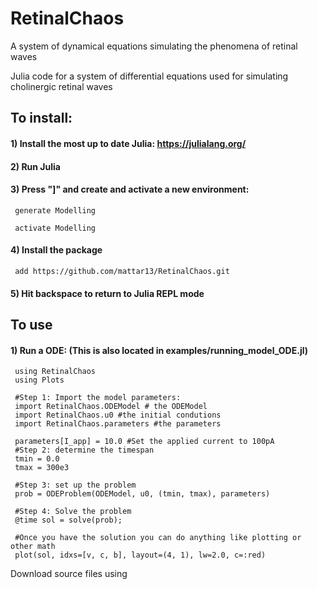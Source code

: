 # RetinalChaos
A system of dynamical equations simulating the phenomena of retinal waves

Julia code for a system of differential equations used for simulating cholinergic retinal waves

## To install:
#### 1) Install the most up to date Julia: https://julialang.org/ 

#### 2) Run Julia

#### 3) Press "]" and create and activate a new environment: 

     generate Modelling

     activate Modelling

#### 4) Install the package

     add https://github.com/mattar13/RetinalChaos.git

#### 5) Hit backspace to return to Julia REPL mode

## To use
#### 1) Run a ODE: (This is also located in examples/running_model_ODE.jl)
     
     using RetinalChaos
     using Plots

     #Step 1: Import the model parameters:
     import RetinalChaos.ODEModel # the ODEModel
     import RetinalChaos.u0 #the initial condutions 
     import RetinalChaos.parameters #the parameters

     parameters[I_app] = 10.0 #Set the applied current to 100pA
     #Step 2: determine the timespan
     tmin = 0.0
     tmax = 300e3

     #Step 3: set up the problem
     prob = ODEProblem(ODEModel, u0, (tmin, tmax), parameters)

     #Step 4: Solve the problem
     @time sol = solve(prob);

     #Once you have the solution you can do anything like plotting or other math
     plot(sol, idxs=[v, c, b], layout=(4, 1), lw=2.0, c=:red)

Download source files using 